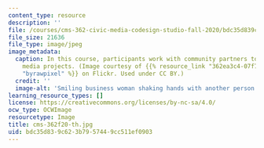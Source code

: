 ```yaml
---
content_type: resource
description: ''
file: /courses/cms-362-civic-media-codesign-studio-fall-2020/bdc35d839c623b7957449cc511ef0903_cms-362f20-th.jpg
file_size: 21636
file_type: image/jpeg
image_metadata:
  caption: In this course, participants work with community partners to develop civic
    media projects. (Image courtesy of {{% resource_link "362ea3c4-07f7-48ce-9bd8-8f3d8481e8e7"
    "byrawpixel" %}} on Flickr. Used under CC BY.)
  credit: ''
  image-alt: 'Smiling business woman shaking hands with another person. '
learning_resource_types: []
license: https://creativecommons.org/licenses/by-nc-sa/4.0/
ocw_type: OCWImage
resourcetype: Image
title: cms-362f20-th.jpg
uid: bdc35d83-9c62-3b79-5744-9cc511ef0903
---
```

